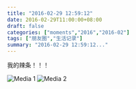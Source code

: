 ```yaml
---
title: "2016-02-29 12:59:12"
date: 2016-02-29T11:00:00+08:00
draft: false
categories: ["moments","2016","2016-02"]
tags: ["朋友圈","生活记录"]
summary: "2016-02-29 12:59:12..."
---
```


我的辣条！！！

![Media 1](/Moments/photos/2016-02-29/201602291259120.jpg)
![Media 2](/Moments/photos/2016-02-29/201602291259121.jpg)

